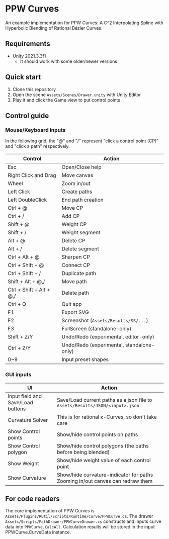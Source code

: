 PPW Curves
====
An example implementation for PPW Curves: A C^2 Interpolating Spline with Hyperbolic Blending of Rational Bézier Curves.

## Requirements
- Unity 2021.3.3f1
  - It should work with some older/newer versions

## Quick start 
1. Clone this repository
2. Open the scene `Assets/Scenes/Drawer.unity` with Unity Editor
3. Play it and click the Game view to put control points

## Control guide

### Mouse/Keyboard inputs

In the following grid, the "@" and "/" represent "click a control point (CP)" and "click a path" respectively.  

| Control                  | Action                                    |
|--------------------------|-------------------------------------------|
| Esc                      | Open/Close help                           |
| Right Click and Drag     | Move canvas                               |
| Wheel                    | Zoom in/out                               |
| Left Click               | Create paths                              |
| Left DoubleClick         | End path creation                         |
| Ctrl + @                 | Move CP                                   |
| Ctrl + /                 | Add CP                                    |
| Shift + @                | Weight CP                                 |
| Shift + /                | Weight segment                            |
| Alt + @                  | Delete CP                                 |
| Alt + /                  | Delete segment                            |
| Ctrl + Alt + @           | Sharpen CP                                |
| Ctrl + Shift + @         | Connect CP                                |
| Ctrl + Shift + /         | Duplicate path                            |
| Shift + Alt + @,/        | Move path                                 |
| Ctrl + Shift + Alt + @,/ | Delete path                               |
| Ctrl + Q                 | Quit app                                  |
| F1                       | Export SVG                                |
| F2                       | Screenshot (`Assets/Results/SS/...`)      |
| F3                       | FullScreen (standalone-only)              |
| Shift + Z/Y              | Undo/Redo (experimental, editor-only)     |
| Ctrl + Z/Y               | Undo/Redo (experimental, standalone-only) |
| 0~9                      | Input preset shapes                       |

### GUI inputs

| UI                                | Action                                                                            |
|-----------------------------------|-----------------------------------------------------------------------------------|
| Input field and Save/Load buttons | Save/Load current paths as a json file to<br/> `Assets/Results/JSON/<input>.json` |
| Curvature Solver                  | This is for rational κ-Curves, so don't take care                                 |
| Show Control points               | Show/hide control points on paths                                                 |
| Show Control polygon              | Show/hide control polygons (the paths before being blended)                       |
| Show Weight                       | Show/hide weight value of each control point                                      |
| Show Curvature                    | Show/hide curvature-indicator for paths<br/>Zooming in/out canvas can redraw them |

## For code readers
The core implementation of PPW Curves is `Assets/Plugins/RUtil/Scripts/Runtime/Curve/PPWCurve.cs`. 
The drawer `Assets/Scripts/PathDrawer/PPWCurveDrawer.cs` constructs and inputs curve data into `PPWCurve.CalcAll`.
Calculation results will be stored in the input PPWCurve.CurveData instance.
